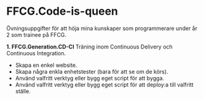 ﻿# FFCG.Code-is-queen
Övningsuppgifter för att höja mina kunskaper som programmerare under år 2 som trainee på FFCG.

<b>1. FFCG.Generation.CD-CI</b>
Träning inom Continuous Delivery och Continuous Integration.
- Skapa en enkel website.
- Skapa några enkla enhetstester (bara för att se om de körs).
- Använd valfritt verktyg eller bygg eget script för att bygga.
- Använd valfritt verktyg eller bygg eget script för att deploy:a till valfritt ställe.

